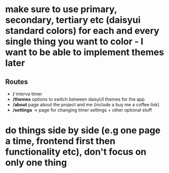 # make sure to use primary, secondary, tertiary etc (daisyui standard colors) for each and every single thing you want to color - I want to be able to implement themes later

## Routes

- **/** interva timer
- **/themes** options to switch between daisyUI themes for the app
- **/about** page about the project and me (include a buy me a coffee link)
- **/settings** -> page for changing timer settings + other optional stuff

# do things side by side (e.g one page a time, frontend first then functionality etc), don't focus on only one thing
